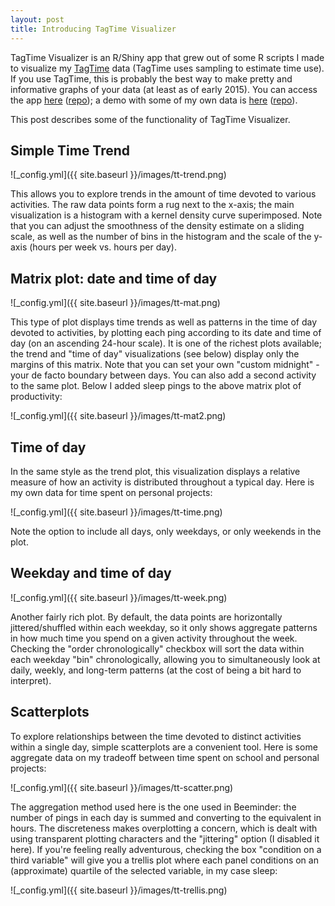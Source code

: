 ```yaml
---
layout: post
title: Introducing TagTime Visualizer
---
```


TagTime Visualizer is an R/Shiny app that grew out of some R scripts I made to visualize my [TagTime](http://messymatters.com/tagtime/) data (TagTime uses sampling to estimate time use). If you use TagTime, this is probably the best way to make pretty and informative graphs of your data (at least as of early 2015). You can access the app [here](http://alexschell.shinyapps.io/tagtime-vis/) ([repo](https://github.com/alexschell/tagtime-vis)); a demo with some of my own data is [here](http://alexschell.shinyapps.io/tagtime-trends/) ([repo](http://github.com/alexschell/tagtime-trends)).

This post describes some of the functionality of TagTime Visualizer.

## Simple Time Trend

![_config.yml]({{ site.baseurl }}/images/tt-trend.png)

This allows you to explore trends in the amount of time devoted to various activities. The raw data points form a rug next to the x-axis; the main visualization is a histogram with a kernel density curve superimposed. Note that you can adjust the smoothness of the density estimate on a sliding scale, as well as the number of bins in the histogram and the scale of the y-axis (hours per week vs. hours per day).

## Matrix plot: date and time of day

![_config.yml]({{ site.baseurl }}/images/tt-mat.png)

This type of plot displays time trends as well as patterns in the time of day devoted to activities, by plotting each ping according to its date and time of day (on an ascending 24-hour scale). It is one of the richest plots available; the trend and "time of day" visualizations (see below) display only the margins of this matrix. Note that you can set your own "custom midnight" - your de facto boundary between days. You can also add a second activity to the same plot. Below I added sleep pings to the above matrix plot of productivity:

![_config.yml]({{ site.baseurl }}/images/tt-mat2.png)

## Time of day

In the same style as the trend plot, this visualization displays a relative measure of how an activity is distributed throughout a typical day. Here is my own data for time spent on personal projects:

![_config.yml]({{ site.baseurl }}/images/tt-time.png)

Note the option to include all days, only weekdays, or only weekends in the plot.

## Weekday and time of day

![_config.yml]({{ site.baseurl }}/images/tt-week.png)

Another fairly rich plot. By default, the data points are horizontally jittered/shuffled within each weekday, so it only shows aggregate patterns in how much time you spend on a given activity throughout the week. Checking the "order chronologically" checkbox will sort the data within each weekday "bin" chronologically, allowing you to simultaneously look at daily, weekly, and long-term patterns (at the cost of being a bit hard to interpret).

## Scatterplots

To explore relationships between the time devoted to distinct activities within a single day, simple scatterplots are a convenient tool. Here is some aggregate data on my tradeoff between time spent on school and personal projects:

![_config.yml]({{ site.baseurl }}/images/tt-scatter.png)

The aggregation method used here is the one used in Beeminder: the number of pings in each day is summed and converting to the equivalent in hours. The discreteness makes overplotting a concern, which is dealt with using transparent plotting characters and the "jittering" option (I disabled it here). If you're feeling really adventurous, checking the box "condition on a third variable" will give you a trellis plot where each panel conditions on an (approximate) quartile of the selected variable, in my case sleep:

![_config.yml]({{ site.baseurl }}/images/tt-trellis.png)